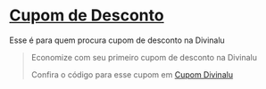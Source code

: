 # [Cupom de Desconto](https://github.com/CupomDeDesconto/Promocoes/blob/main/README.md)
Esse é para quem procura cupom de desconto na Divinalu
<blockquote cite="https://asasdodesconto.com/moda-e-acessorios/economize-com-seu-primeiro-cupom-de-desconto-na-divinalu-9472"><p>Economize com seu primeiro cupom de desconto na Divinalu</p><footer>Confira o código para esse cupom em <a href="https://asasdodesconto.com/moda-e-acessorios/economize-com-seu-primeiro-cupom-de-desconto-na-divinalu-9472">Cupom Divinalu</a></footer></blockquote>